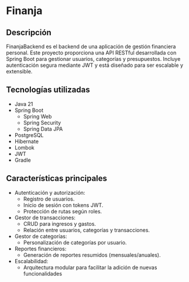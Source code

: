# Finanja

## Descripción

FinanjaBackend es el backend de una aplicación de gestión financiera personal. 
Este proyecto proporciona una API RESTful desarrollada con Spring Boot para 
gestionar usuarios, categorías y presupuestos. Incluye autenticación 
segura mediante JWT y está diseñado para ser escalable y extensible.

## Tecnologías utilizadas

- Java 21
- Spring Boot
  - Spring Web
  - Spring Security
  - Spring Data JPA
- PostgreSQL
- Hibernate
- Lombok
- JWT
- Gradle

## Características principales

- Autenticación y autorización:
  - Registro de usuarios.
  - Inicio de sesión con tokens JWT.
  - Protección de rutas según roles.
- Gestor de transacciones:
  - CRUD para ingresos y gastos.
  - Relación entre usuarios, categorías y transacciones.
- Gestor de categorías:
  - Personalización de categorías por usuario.
- Reportes financieros:
  - Generación de reportes resumidos (mensuales/anuales).
- Escalabilidad:
  - Arquitectura modular para facilitar la adición de nuevas funcionalidades